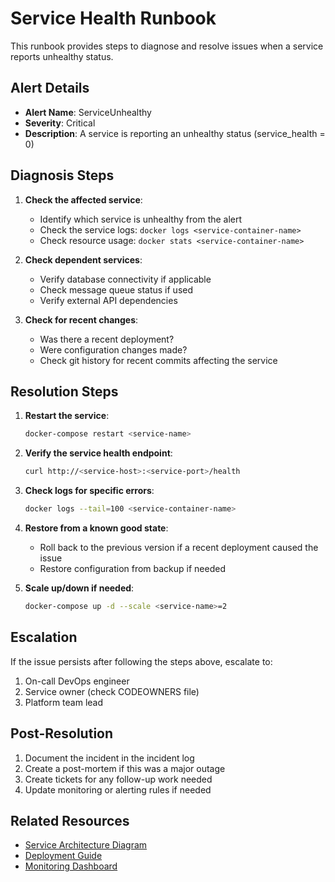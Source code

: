 # Service Health Runbook

This runbook provides steps to diagnose and resolve issues when a service reports unhealthy status.

## Alert Details

- **Alert Name**: ServiceUnhealthy
- **Severity**: Critical
- **Description**: A service is reporting an unhealthy status (service_health = 0)

## Diagnosis Steps

1. **Check the affected service**:
   - Identify which service is unhealthy from the alert
   - Check the service logs: `docker logs <service-container-name>`
   - Check resource usage: `docker stats <service-container-name>`

2. **Check dependent services**:
   - Verify database connectivity if applicable
   - Check message queue status if used
   - Verify external API dependencies

3. **Check for recent changes**:
   - Was there a recent deployment?
   - Were configuration changes made?
   - Check git history for recent commits affecting the service

## Resolution Steps

1. **Restart the service**:
   ```bash
   docker-compose restart <service-name>
   ```

2. **Verify the service health endpoint**:
   ```bash
   curl http://<service-host>:<service-port>/health
   ```

3. **Check logs for specific errors**:
   ```bash
   docker logs --tail=100 <service-container-name>
   ```

4. **Restore from a known good state**:
   - Roll back to the previous version if a recent deployment caused the issue
   - Restore configuration from backup if needed

5. **Scale up/down if needed**:
   ```bash
   docker-compose up -d --scale <service-name>=2
   ```

## Escalation

If the issue persists after following the steps above, escalate to:

1. On-call DevOps engineer
2. Service owner (check CODEOWNERS file)
3. Platform team lead

## Post-Resolution

1. Document the incident in the incident log
2. Create a post-mortem if this was a major outage
3. Create tickets for any follow-up work needed
4. Update monitoring or alerting rules if needed

## Related Resources

- [Service Architecture Diagram](../architecture/service-architecture.md)
- [Deployment Guide](../operations/deployment.md)
- [Monitoring Dashboard](https://grafana.example.com/d/platform/health-dashboard)
